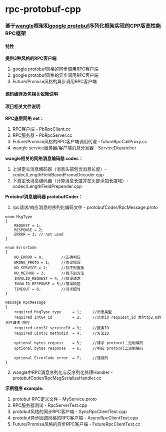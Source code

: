 # rpc-protobuf-cpp

### 基于[wangle](https://github.com/facebook/wangle)框架和[google protobuf](https://github.com/protocolbuffers/protobuf)序列化框架实现的CPP版高性能RPC框架


#### 特性
**提供3种风格的RPC客户端**
1. google protobuf风格的同步调用RPC客户端
2. google protobuf风格的异步调用RPC客户端
3. Future/Promise风格的异步调用RPC客户端

#### 源码编译及包相关依赖说明

#### 项目相关文件说明
**RPC底层网络 net：**
1. RPC客户端 - PbRpcClient.cc
2. RPC服务器 - PbRpcServer.cc
3. Future/Promise风格的RPC客户端调用代理 - futureRpcCallProxy.cc
4. wangle service服务器/客户端消息分发器 - ServiceDispatcher 

**wangle相关的网络消息编码器 codec：**
1. 上游定长消息解码器（消息头部包含消息长度）- codec/LengthFieldBasedFrameDecoder.cpp
2. 下游定长消息编码器（计算消息长度并在头部添加长度域）- codec/LengthFieldPrepender.cpp

**Protobuf消息编码器 protobufCoder：**
1. rpc请求/响应消息的序列化编码文件  -  protobufCoder/RpcMessage.proto
```
enum MsgType
{
    REQUEST = 1;
    RESPONSE = 2;
    ERROR = 3; // not used
}

enum ErrorCode
{
    NO_ERROR = 0;        //正确响应
    WRONG_PROTO = 1;     //协议错误
    NO_SERVICE = 2;      //找不到服务
    NO_METHOD = 3;       //找不到方法
    INVALID_REQUEST = 4; //错误请求
    INVALID_RESPONSE = 5;//错误响应
    TIMEOUT = 6;         //请求超时
}

message RpcMessage
{
    required MsgType type     = 1;     //消息类型
    required int64 id         = 2;     //请求id requiest_id 类http2.0的无序请求-响应
    required uint32 serviceId = 3;     //服务ID
    required uint32 methodId  = 4;     //方法ID

    optional bytes request    = 5;     //请求 protocol二进制编码
    optional bytes response   = 6;     //响应 protocol二进制编码
    
    optional ErrorCode error  = 7;     //错误码
}
```
2. wangle中RPC消息序列化与反序列化处理Handler - protobufCoder/RpcMsgSerializeHandler.cc

**示例程序 example:**
1. protobuf RPC定义文件  -  MyService.proto
2. RPC服务器测试 - RpcServerTest.cpp
3. protobuf风格的同步RPC客户端  -  SyncRpcClientTest.cpp
4. protobuf异步回调风格的RPC客户端  -  AsyncRpcClientTest.cpp
5. Future/Promise风格的异步RPC客户端  -  FutureRpcClientTest.cc

